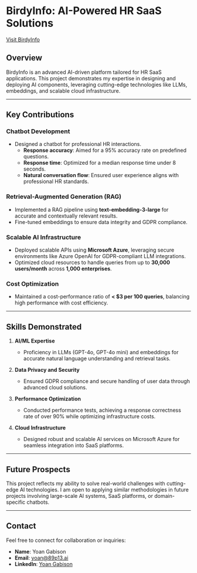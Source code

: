 # BirdyInfo: AI-Powered HR SaaS Solutions

[Visit BirdyInfo](https://www.birdynfo.com/)

## Overview

BirdyInfo is an advanced AI-driven platform tailored for HR SaaS applications. This project demonstrates my expertise in designing and deploying AI components, leveraging cutting-edge technologies like LLMs, embeddings, and scalable cloud infrastructure.

---

## Key Contributions

### Chatbot Development
- Designed a chatbot for professional HR interactions.
  - **Response accuracy**: Aimed for a 95% accuracy rate on predefined questions.
  - **Response time**: Optimized for a median response time under 8 seconds.
  - **Natural conversation flow**: Ensured user experience aligns with professional HR standards.

### Retrieval-Augmented Generation (RAG)
- Implemented a RAG pipeline using **text-embedding-3-large** for accurate and contextually relevant results.
- Fine-tuned embeddings to ensure data integrity and GDPR compliance.

### Scalable AI Infrastructure
- Deployed scalable APIs using **Microsoft Azure**, leveraging secure environments like Azure OpenAI for GDPR-compliant LLM integrations.
- Optimized cloud resources to handle queries from up to **30,000 users/month** across **1,000 enterprises**.

### Cost Optimization
- Maintained a cost-performance ratio of **< $3 per 100 queries**, balancing high performance with cost efficiency.

---

## Skills Demonstrated

1. **AI/ML Expertise**
   - Proficiency in LLMs (GPT-4o, GPT-4o mini) and embeddings for accurate natural language understanding and retrieval tasks.

2. **Data Privacy and Security**
   - Ensured GDPR compliance and secure handling of user data through advanced cloud solutions.

3. **Performance Optimization**
   - Conducted performance tests, achieving a response correctness rate of over 90% while optimizing infrastructure costs.

4. **Cloud Infrastructure**
   - Designed robust and scalable AI services on Microsoft Azure for seamless integration into SaaS platforms.

---

## Future Prospects

This project reflects my ability to solve real-world challenges with cutting-edge AI technologies. I am open to applying similar methodologies in future projects involving large-scale AI systems, SaaS platforms, or domain-specific chatbots.

---

## Contact

Feel free to connect for collaboration or inquiries:
- **Name**: Yoan Gabison  
- **Email**: [yoan@89p13.ai](mailto:yoan@89p13.ai)  
- **LinkedIn**: [Yoan Gabison](https://linkedin.com/in/yoangabison)

